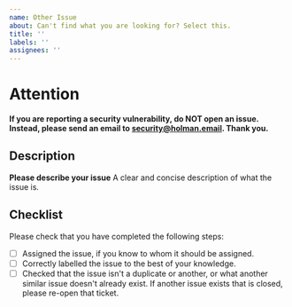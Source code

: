 ```yaml
---
name: Other Issue
about: Can't find what you are looking for? Select this.
title: ''
labels: ''
assignees: ''
---
```


# Attention
**If you are reporting a security vulnerability, do NOT open an issue. Instead, please send an email to [security@holman.email](mailto:security@holman.email). Thank you.**

## Description
**Please describe your issue**
A clear and concise description of what the issue is.

## Checklist
Please check that you have completed the following steps:
- [ ] Assigned the issue, if you know to whom it should be assigned.
- [ ] Correctly labelled the issue to the best of your knowledge.
- [ ] Checked that the issue isn't a duplicate or another, or what another similar issue doesn't already exist. If another issue exists that is closed, please re-open that ticket.